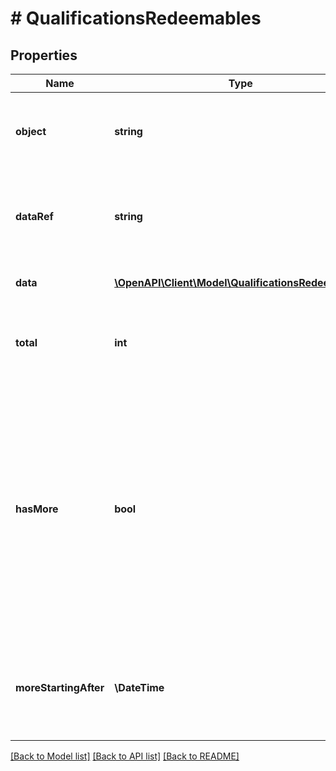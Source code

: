 # # QualificationsRedeemables

## Properties

Name | Type | Description | Notes
------------ | ------------- | ------------- | -------------
**object** | **string** | The type of the object represented by JSON. Default is &#x60;list&#x60;. | [optional] [default to 'list']
**dataRef** | **string** | Identifies the name of the attribute that contains the array of qualified redeemables. | [optional] [default to 'data']
**data** | [**\OpenAPI\Client\Model\QualificationsRedeemable[]**](QualificationsRedeemable.md) | Array of qualified redeemables. | [optional]
**total** | **int** | The number of redeemables returned in the API request. | [optional]
**hasMore** | **bool** | As results are always limited, the &#x60;has_more&#x60; flag indicates if there are more records for given parameters. This lets you know if you can run another request (with different options) to get more records returned in the results. | [optional]
**moreStartingAfter** | **\DateTime** | Timestamp representing the date and time to use in &#x60;starting_after&#x60; cursor to get more redeemables. | [optional]

[[Back to Model list]](../../README.md#models) [[Back to API list]](../../README.md#endpoints) [[Back to README]](../../README.md)
